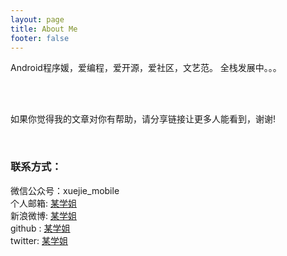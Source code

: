 ```yaml
---
layout: page
title: About Me
footer: false
---
```


Android程序媛，爱编程，爱开源，爱社区，文艺范。
全栈发展中。。。

<br/>
<br/>

如果你觉得我的文章对你有帮助，请分享链接让更多人能看到，谢谢!

<br/>

### 联系方式：        

微信公众号：xuejie_mobile     
个人邮箱: [某学姐](mailto:wangxingheks@gmail.com)     
新浪微博: [某学姐](http://weibo.com/u/2019322347)	  
github : [某学姐](https://github.com/wangxinghe)       
twitter: [某学姐](https://twitter.com/wangxinghe1988)
